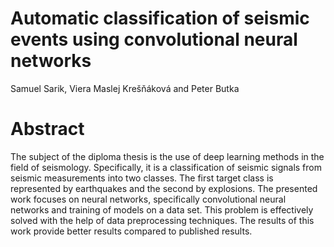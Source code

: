 # Automatic classification of seismic events using convolutional neural networks
Samuel Sarik, Viera Maslej Krešňáková and Peter Butka
# Abstract
The subject of the diploma thesis is the use of deep learning methods in the field of seismology. Specifically, it is a classification of seismic signals from seismic measurements into two classes. The first target class is represented by earthquakes and the second by explosions. The presented work focuses on neural networks, specifically convolutional neural networks and training of models on a data set. This problem is effectively solved with the help of data preprocessing techniques. The results of this work provide better results compared to published results.
